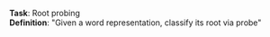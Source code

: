 **Task**: Root probing  
**Definition**: "Given a word representation, classify its root via probe"  
